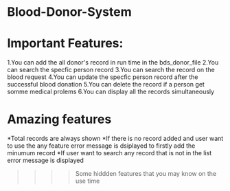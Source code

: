 # Blood-Donor-System 
# Important Features:
  1.You can add the all donor's record in run time in the bds_donor_file
  2.You can search the specfic person record
  3.You can search the record on the blood request
  4.You can update the specfic person record after the successful blood donation
  5.You can delete the record if a person get somme medical prolems
  6.You can display all the records simultaneously

# Amazing features
   *Total records are always shown 
   *If there is no record added and user want to use the any feature 
   error message is dsiplayed to firstly add the minumum record
   *If user want to search any record that is not in the list error message is displayed

   >>>>Some hiddden features that you may know on the use time